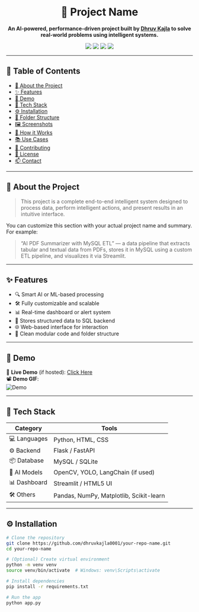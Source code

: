 <h1 align="center">🚀 Project Name</h1>
<p align="center">
  <strong>An AI-powered, performance-driven project built by <a href="https://github.com/dhruvkajla0001">Dhruv Kajla</a> to solve real-world problems using intelligent systems.</strong>
</p>

<p align="center">
  <img src="https://img.shields.io/github/languages/top/dhruvkajla0001/your-repo-name?color=blue" />
  <img src="https://img.shields.io/github/repo-size/dhruvkajla0001/your-repo-name" />
  <img src="https://img.shields.io/github/license/dhruvkajla0001/your-repo-name" />
  <img src="https://visitor-badge.glitch.me/badge?page_id=dhruvkajla0001.your-repo-name" />
</p>

---

## 📌 Table of Contents

- [🚀 About the Project](#-about-the-project)
- [✨ Features](#-features)
- [🎥 Demo](#-demo)
- [🧰 Tech Stack](#-tech-stack)
- [⚙️ Installation](#️-installation)
- [📁 Folder Structure](#-folder-structure)
- [🖼️ Screenshots](#-screenshots)
- [🧠 How it Works](#-how-it-works)
- [📚 Use Cases](#-use-cases)
- [🤝 Contributing](#-contributing)
- [📝 License](#-license)
- [📫 Contact](#-contact)

---

## 🚀 About the Project

> This project is a complete end-to-end intelligent system designed to process data, perform intelligent actions, and present results in an intuitive interface.

You can customize this section with your actual project name and summary.  
For example:

> “AI PDF Summarizer with MySQL ETL” — a data pipeline that extracts tabular and textual data from PDFs, stores it in MySQL using a custom ETL pipeline, and visualizes it via Streamlit.

---

## ✨ Features

- 🔍 Smart AI or ML-based processing
- 🛠️ Fully customizable and scalable
- 📊 Real-time dashboard or alert system
- 💾 Stores structured data to SQL backend
- 🌐 Web-based interface for interaction
- 📁 Clean modular code and folder structure

---

## 🎥 Demo

🧪 **Live Demo** (if hosted): [Click Here](https://your-live-link.com)  
📽️ **Demo GIF**:  
![Demo](https://your-gif-link.com/demo.gif)

---

## 🧰 Tech Stack

| Category | Tools |
|----------|-------|
| 💻 Languages | Python, HTML, CSS |
| ⚙️ Backend | Flask / FastAPI |
| 📦 Database | MySQL / SQLite |
| 🎯 AI Models | OpenCV, YOLO, LangChain (if used) |
| 📊 Dashboard | Streamlit / HTML5 UI |
| 🛠️ Others | Pandas, NumPy, Matplotlib, Scikit-learn |

---

## ⚙️ Installation

```bash
# Clone the repository
git clone https://github.com/dhruvkajla0001/your-repo-name.git
cd your-repo-name

# (Optional) Create virtual environment
python -m venv venv
source venv/bin/activate  # Windows: venv\Scripts\activate

# Install dependencies
pip install -r requirements.txt

# Run the app
python app.py




